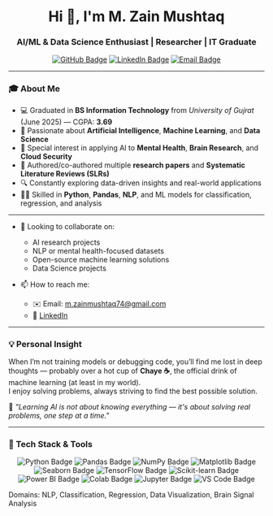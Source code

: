 <h1 align="center">Hi 👋, I'm M. Zain Mushtaq</h1>
<h3 align="center">AI/ML & Data Science Enthusiast | Researcher | IT Graduate </h3>


<p align="center">
  <a href="https://github.com/M-Z-5474"><img src="https://img.shields.io/badge/GitHub-Follow-%2312100E?style=flat&logo=github" alt="GitHub Badge"></a>
  <a href="https://www.linkedin.com/in/muhammad-zain-m-a75163358/"><img src="https://img.shields.io/badge/LinkedIn-Connect-blue?style=flat&logo=linkedin" alt="LinkedIn Badge"></a>
  <a href="mailto:m.zainmushtaq74@gmail.com"><img src="https://img.shields.io/badge/Email-m.zainmushtaq74@gmail.com-red?style=flat&logo=gmail" alt="Email Badge"></a>
</p>


---

### 🎓 About Me

- 💻 Graduated in **BS Information Technology** from *University of Gujrat* (June 2025) — CGPA: **3.69**
- 🤖 Passionate about **Artificial Intelligence**, **Machine Learning**, and **Data Science**
- 🧠 Special interest in applying AI to **Mental Health**, **Brain Research**, and **Cloud Security**
- 📝 Authored/co-authored multiple **research papers** and **Systematic Literature Reviews (SLRs)**
- 🔍 Constantly exploring data-driven insights and real-world applications
- 👨‍💻 Skilled in **Python**, **Pandas**, **NLP**, and ML models for classification, regression, and analysis

---


- 👯 Looking to collaborate on:
  - AI research projects  
  - NLP or mental health-focused datasets  
  - Open-source machine learning solutions
  - Data Science projects

- 📫 How to reach me:
  - ✉️ Email: m.zainmushtaq74@gmail.com  
  - 🔗 [LinkedIn](https://www.linkedin.com/in/muhammad-zain-m-a75163358/)

---

### 💡 Personal Insight

When I’m not training models or debugging code, you’ll find me lost in deep thoughts — probably over a hot cup of **Chaye ☕**, the official drink of machine learning (at least in my world).  
I enjoy solving problems, always striving to find the best possible solution.

🧠 *"Learning AI is not about knowing everything — it's about solving real problems, one step at a time."*

---
### 🚀 Tech Stack & Tools

<p align="center">
  <img src="https://img.shields.io/badge/Python-3776AB?style=for-the-badge&logo=python&logoColor=white" alt="Python Badge"/>
  <img src="https://img.shields.io/badge/Pandas-150458?style=for-the-badge&logo=pandas&logoColor=white" alt="Pandas Badge"/>
  <img src="https://img.shields.io/badge/NumPy-013243?style=for-the-badge&logo=numpy&logoColor=white" alt="NumPy Badge"/>
  <img src="https://img.shields.io/badge/Matplotlib-11557C?style=for-the-badge&logo=plotly&logoColor=white" alt="Matplotlib Badge"/>
  <img src="https://img.shields.io/badge/Seaborn-4C55A3?style=for-the-badge&logo=seaborn&logoColor=white" alt="Seaborn Badge"/>
  <img src="https://img.shields.io/badge/TensorFlow-FF6F00?style=for-the-badge&logo=tensorflow&logoColor=white" alt="TensorFlow Badge"/>
  <img src="https://img.shields.io/badge/scikit--learn-F7931E?style=for-the-badge&logo=scikit-learn&logoColor=white" alt="Scikit-learn Badge"/>
  <img src="https://img.shields.io/badge/Power%20BI-F2C811?style=for-the-badge&logo=powerbi&logoColor=black" alt="Power BI Badge"/>
  <img src="https://img.shields.io/badge/Google%20Colab-F9AB00?style=for-the-badge&logo=googlecolab&logoColor=black" alt="Colab Badge"/>
  <img src="https://img.shields.io/badge/Jupyter-F37626?style=for-the-badge&logo=jupyter&logoColor=white" alt="Jupyter Badge"/>
  <img src="https://img.shields.io/badge/VS%20Code-007ACC?style=for-the-badge&logo=visualstudiocode&logoColor=white" alt="VS Code Badge"/>
</p>


Domains: NLP, Classification, Regression, Data Visualization, Brain Signal Analysis
